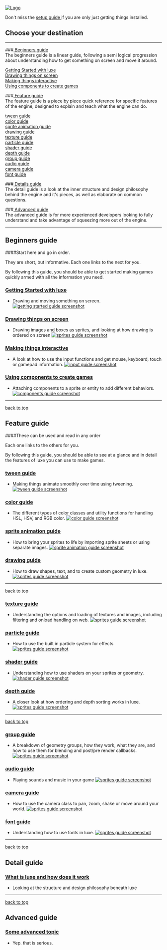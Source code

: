 
[![Logo](http://luxeengine.com/images/logo.png)](index.html)

Don't miss the [ setup guide ](setup.html) if you are only just getting things installed.


## Choose your destination
----
###[ Beginners guide ](#beginnersguide)   
The beginners guide is a linear guide, following a semi logical progression about understanding how to get something on screen and move it around.

[ Getting Started with luxe ](#gettingstarted)    
[ Drawing things on screen ](#basicdrawing)    
[ Making things interactive ](#interactivity)    
[ Using components to create games ](#basiccomponents)    

###[ Feature guide ](#featureguide)   
The feature guide is a piece by piece quick reference for specific features of the engine, designed to explain and teach what the engine can do.

[ tween guide ](#tweening)    
[ color guide ](#color)    
[ sprite animation guide ](#spriteanimation)    
[ drawing guide ](#drawing)    
[ texture guide ](#textures)    
[ particle guide ](#particles)    
[ shader guide ](#shaders)    
[ depth guide ](#depthsorting)    
[ group guide ](#groups)    
[ audio guide ](#audio)    
[ camera guide ](#camera)    
[ font guide ](#fonts)    

###[ Details guide ](#detailguide)   
The detail guide is a look at the inner structure and design philosophy behind the engine and it's pieces, as well as elaborate on common questions.

###[ Advanced guide ](#advancedguide)   
The advanced guide is for more experienced developers looking to fully understand and take advantage of squeezing more out of the engine.


----

<a name="beginnersguide"> </a>

## Beginners guide

####Start here and go in order.

They are short, but informative. Each one links to the next for you.   

By following this guide, you should be able to get started making games quickly armed with all the information you need.

<a name="gettingstarted"> </a>
### [ Getting Started with luxe ](guide.gettingstarted.html)
- Drawing and moving something on screen.
[ ![getting started guide screenshot](images/guide.gettingstarted.png) ](guide.gettingstarted.html)

<a name="basicdrawing"> </a>
### [ Drawing things on screen ](guide.sprites.html)
- Drawing images and boxes as sprites, and looking at how drawing is ordered on screen
[ ![sprites guide screenshot](images/guide.sprites.png) ](guide.sprites.html)

<a name="interactivity"> </a>
### [ Making things interactive ](guide.input.html)
- A look at how to use the input functions and get mouse, keyboard, touch or gamepad information.
[ ![input guide screenshot](images/guide.sprites.png) ](guide.input.html)

<a name="basiccomponents"> </a>
### [ Using components to create games ](guide.basiccomponents.html)
- Attaching components to a sprite or entity to add different behaviors.
[ ![components guide screenshot](images/guide.basiccomponents.png) ](guide.basiccomponents.html)

----
<a class="toplink" href="#">back to top</a>
<a name="featureguide"> </a>

## Feature guide
####These can be used and read in any order

Each one links to the others for you.   

By following this guide, you should be able to see at a glance and in detail the features of luxe you can use to make games.

<a name="tweening"> </a>
### [ tween guide ](guide.tween.html)
- Making things animate smoothly over time using tweening.
[ ![tween guide screenshot](images/guide.tween.png) ](guide.tween.html)

<a name="color"> </a>
### [ color guide ](guide.color.html)
- The different types of color classes and utility functions for handling HSL, HSV, and RGB color.
[ ![color guide screenshot](images/guide.color.png) ](guide.color.html)

<a name="spriteanimation"> </a>
### [ sprite animation guide ](guide.spriteanimation.html)
- How to bring your sprites to life by importing sprite sheets or using separate images.
[ ![sprite animation guide screenshot](images/guide.spriteanimation.png) ](guide.spriteanimation.html)

<a name="drawing"> </a>
### [ drawing guide ](guide.drawing.html)
- How to draw shapes, text, and to create custom geometry in luxe.
[ ![sprites guide screenshot](images/guide.drawing.png) ](guide.drawing.html)

---
<a class="toplink" href="#">back to top</a>

<a name="textures"> </a>
### [ texture guide ](guide.textures.html)
- Understanding the options and loading of textures and images, including filtering and onload handling on web.
[ ![sprites guide screenshot](images/guide.sprites.png) ](guide.textures.html)

<a name="particles"> </a>
### [ particle guide ](guide.particles.html)
- How to use the built in particle system for effects
[ ![sprites guide screenshot](images/guide.sprites.png) ](guide.particles.html)

<a name="shaders"> </a>
### [ shader guide ](guide.shaders.html)
- Understanding how to use shaders on your sprites or geometry.
[ ![shader guide screenshot](images/guide.shaders.png) ](guide.shaders.html)

<a name="depthsorting"> </a>
### [ depth guide ](guide.depth.html)
- A closer look at how ordering and depth sorting works in luxe.
[ ![sprites guide screenshot](images/guide.sprites.png) ](guide.depth.html)

---
<a class="toplink" href="#">back to top</a>


<a name="groups"> </a>
### [ group guide ](guide.groups.html)
- A breakdown of geometry groups, how they work, what they are, and how to use them for blending and post/pre render callbacks.
[ ![sprites guide screenshot](images/guide.sprites.png) ](guide.groups.html)

<a name="audio"> </a>
### [ audio guide ](guide.audio.html)
- Playing sounds and music in your game
[ ![sprites guide screenshot](images/guide.sprites.png) ](guide.audio.html)

<a name="camera"> </a>
### [ camera guide ](guide.camera.html)
- How to use the camera class to pan, zoom, shake or move around your world. 
[ ![sprites guide screenshot](images/guide.sprites.png) ](guide.camera.html)

<a name="fonts"> </a>
### [ font guide ](guide.fonts.html)
- Understanding how to use fonts in luxe.
[ ![sprites guide screenshot](images/guide.sprites.png) ](guide.fonts.html)


----
<a class="toplink" href="#">back to top</a>
<a name="detailguide"> </a>

## Detail guide

### [ What is luxe and how does it work ](guide.understandingluxe.html)
- Looking at the structure and design philosophy beneath luxe

----
<a class="toplink" href="#">back to top</a>

<a name="advancedguide"> </a>

## Advanced guide

### [ Some advanced topic ](guide.html)
- Yep. that is serious.



&nbsp;   
&nbsp;   
&nbsp;   

